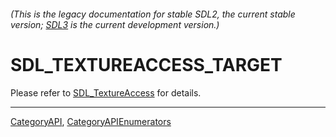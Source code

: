 ###### (This is the legacy documentation for stable SDL2, the current stable version; [SDL3](https://wiki.libsdl.org/SDL3/) is the current development version.)
# SDL_TEXTUREACCESS_TARGET

Please refer to [SDL_TextureAccess](SDL_TextureAccess) for details.

----
[CategoryAPI](CategoryAPI), [CategoryAPIEnumerators](CategoryAPIEnumerators)

